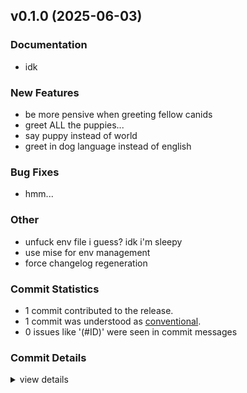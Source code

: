 

## v0.1.0 (2025-06-03)

<csr-id-7c8c09f2aa9202352a77c55104ba32b0f73c15ad/>
<csr-id-5c73d181fd06673f316fb8f6f5707fa9099b1643/>
<csr-id-3f7a1811853e8fd11782a7b682a838e4a8aea53c/>

### Documentation

 - <csr-id-748bafdc7b8e1256a8febe1ca99bfefb653b83ce/> idk

### New Features

 - <csr-id-912c5a12341e70f4293d603d300ea5060681da5b/> be more pensive when greeting fellow canids
 - <csr-id-586f292725305ff958c45efceef4d4624dcc7132/> greet ALL the puppies...
 - <csr-id-926a02f5efbe8e29fd39e85abf2254d3570edab5/> say puppy instead of world
 - <csr-id-df958c839640577425e771e9bb5ff830dc137901/> greet in dog language instead of english

### Bug Fixes

 - <csr-id-25d55fd00e4171bdfbd00c2a1f120874127fd8c8/> hmm...

### Other

 - <csr-id-7c8c09f2aa9202352a77c55104ba32b0f73c15ad/> unfuck env file i guess? idk i'm sleepy
 - <csr-id-5c73d181fd06673f316fb8f6f5707fa9099b1643/> use mise for env management
 - <csr-id-3f7a1811853e8fd11782a7b682a838e4a8aea53c/> force changelog regeneration

### Commit Statistics

<csr-read-only-do-not-edit/>

 - 1 commit contributed to the release.
 - 1 commit was understood as [conventional](https://www.conventionalcommits.org).
 - 0 issues like '(#ID)' were seen in commit messages

### Commit Details

<csr-read-only-do-not-edit/>

<details><summary>view details</summary>

 * **Uncategorized**
    - Greet in dog language instead of english (df958c8)
</details>

